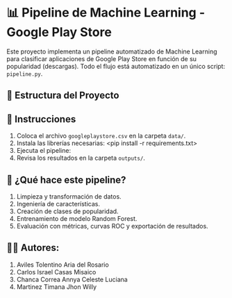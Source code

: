 # 📊 Pipeline de Machine Learning - Google Play Store

Este proyecto implementa un pipeline automatizado de Machine Learning para clasificar aplicaciones de Google Play Store en función de su popularidad (descargas). Todo el flujo está automatizado en un único script: `pipeline.py`.

## 📂 Estructura del Proyecto


## 🚀 Instrucciones

1. Coloca el archivo `googleplaystore.csv` en la carpeta `data/`.
2. Instala las librerías necesarias: <pip install -r requirements.txt>
3. Ejecuta el pipeline: <python pipeline.py>
4. Revisa los resultados en la carpeta `outputs/`.

## 🔎 ¿Qué hace este pipeline?

1. Limpieza y transformación de datos.
2. Ingeniería de características.
3. Creación de clases de popularidad.
4. Entrenamiento de modelo Random Forest.
5. Evaluación con métricas, curvas ROC y exportación de resultados.

## 👨‍💻 Autores:
1. Aviles Tolentino Aria del Rosario
2. Carlos Israel Casas Misaico
3. Chanca Correa Annya Celeste Luciana
4. Martinez Timana Jhon Willy
